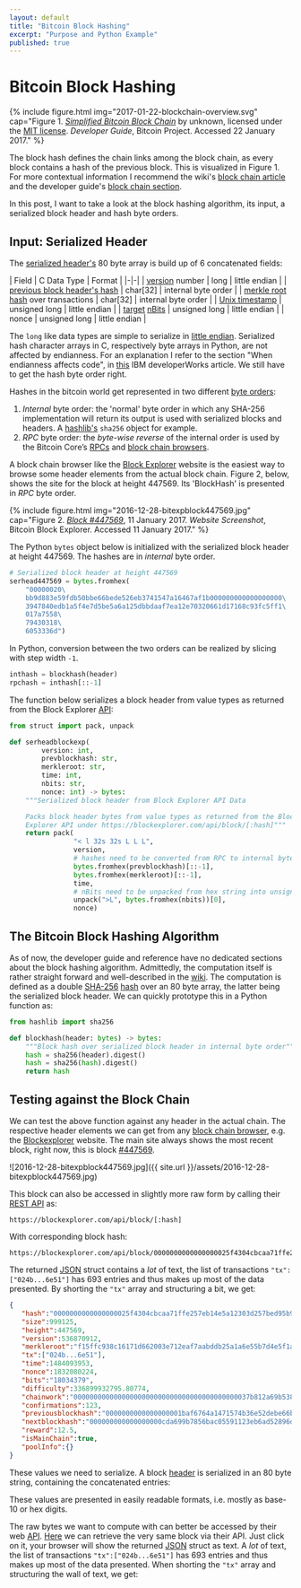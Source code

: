 ```yaml
---
layout: default
title: "Bitcoin Block Hashing"
excerpt: "Purpose and Python Example"
published: true
---
```


# Bitcoin Block Hashing

{% include figure.html img="2017-01-22-blockchain-overview.svg"
    cap="Figure 1. [_Simplified Bitcoin Block Chain_](https://bitcoin.org/en/developer-guide#block-chain) by unknown, licensed under the [MIT license](http://opensource.org/licenses/mit-license.php). _Developer Guide_, Bitcoin Project. Accessed 22 January 2017." %}

The block hash defines the chain links among the block chain, as every block contains a hash of the previous block. This is visualized in Figure 1. For more contextual information I recommend the wiki's [block chain article](https://en.bitcoin.it/wiki/Block_chain) and the developer guide's [block chain section](https://bitcoin.org/en/developer-guide#block-chain).

In this post, I want to take a look at the block hashing algorithm, its input, a serialized block header and hash byte orders.

## Input: Serialized Header

The [serialized header's](https://bitcoin.org/en/developer-reference#block-headers) 80 byte array is build up of 6 concatenated fields:

| Field | C Data Type | Format |
|-|-|
| [version](https://bitcoin.org/en/developer-reference#block-versions) number | long | little endian |
| [previous block header's hash](https://bitcoin.org/en/developer-reference#term-previous-block-header-hash) | char[32] | internal byte order |
| [merkle root hash](https://bitcoin.org/en/glossary/merkle-root) over transactions | char[32] | internal byte order |
| [Unix timestamp](https://en.wikipedia.org/wiki/Unix_time) | unsigned long |  little endian |
| [target](https://en.bitcoin.it/wiki/Target) [nBits](https://bitcoin.org/en/developer-reference#target-nbits) | unsigned long |  little endian |
| nonce | unsigned long |  little endian |

The `long` like data types are simple to serialize in [little endian](https://en.wikipedia.org/wiki/Endianness#Little-endian). Serialized hash character arrays in C, respectively byte arrays in Python, are not affected by endianness. For an explanation I refer to the section "When endianness affects code", in [this](https://www.ibm.com/developerworks/aix/library/au-endianc/) IBM developerWorks article. We still have to get the hash byte order right.

Hashes in the bitcoin world get represented in two different [byte orders](https://bitcoin.org/en/developer-reference#hash-byte-order):

1. _Internal_ byte order: the 'normal' byte order in which any SHA-256 implementation will return its output is used with serialized blocks and headers. A [hashlib's](https://docs.python.org/3/library/hashlib.html) `sha256` object for example.
2. _RPC_ byte order: the _byte-wise reverse_ of the internal order is used by the Bitcoin Core’s [RPCs](https://bitcoin.org/en/developer-reference#remote-procedure-calls-rpcs) and [block chain browsers](https://en.bitcoin.it/wiki/Block_chain_browser).

A block chain browser like the [Block Explorer](https://blockexplorer.com) website is the easiest way to browse some header elements from the actual block chain. Figure 2, below, shows the site for the block at height 447569. Its 'BlockHash' is presented in _RPC_ byte order.

{% include figure.html img="2016-12-28-bitexpblock447569.jpg"
    cap="Figure 2. [_Block #447569_](https://blockexplorer.com/block/0000000000000000025f4304cbcaa71ffe257eb14e5a12303d257bed95b9c6ac), 11 January 2017. _Website Screenshot_, Bitcoin Block Explorer. Accessed 11 January 2017." %}

The Python `bytes` object below is initialized with the serialized block header at height 447569. The hashes are in _internal_ byte order.

```py
# Serialized block header at height 447569
serhead447569 = bytes.fromhex(
    "00000020\
    bb9d883e59fdb50bbe66bede526eb3741547a16467af1b000000000000000000\
    3947840edb1a5f4e7d5be5a6a125dbbdaaf7ea12e70320661d17168c93fc5ff1\
    017a7558\
    79430318\
    6053336d")
```

In Python, conversion between the two orders can be realized by slicing with step width `-1`.

```python
inthash = blockhash(header)
rpchash = inthash[::-1]
```



The function below serializes a block header from value types as returned from the Block Explorer [API](https://blockexplorer.com/api-ref):

```python
from struct import pack, unpack

def serheadblockexp(
        version: int,
        prevblockhash: str,
        merkleroot: str,
        time: int,
        nbits: str,
        nonce: int) -> bytes:
    """Serialized block header from Block Explorer API Data

    Packs block header bytes from value types as returned from the Block
    Explorer API under https://blockexplorer.com/api/block/[:hash]"""
    return pack(
                "< l 32s 32s L L L",
                version,
                # hashes need to be converted from RPC to internal byte order
                bytes.fromhex(prevblockhash)[::-1],
                bytes.fromhex(merkleroot)[::-1],
                time,
                # nBits need to be unpacked from hex string into unsigned long
                unpack(">L", bytes.fromhex(nbits))[0],
                nonce)
```

## The Bitcoin Block Hashing Algorithm

As of now, the developer guide and reference have no dedicated sections about the block hashing algorithm. Admittedly, the computation itself is rather straight forward and well-described in the [wiki](https://en.bitcoin.it/wiki/Block_hashing_algorithm). The computation is defined as a double [SHA-256](https://en.wikipedia.org/wiki/SHA-2) [hash](https://dx.doi.org/10.6028/NIST.FIPS.180-4) over an 80 byte array, the latter being the serialized block header. We can quickly prototype this in a Python function as:

```python
from hashlib import sha256

def blockhash(header: bytes) -> bytes:
    """Block hash over serialized block header in internal byte order"""
    hash = sha256(header).digest()
    hash = sha256(hash).digest()
    return hash
```





## Testing against the Block Chain

We can test the above function against any header in the actual chain. The respective header elements we can get from any [block chain browser](https://en.bitcoin.it/wiki/Block_chain_browser), e.g. the [Blockexplorer](https://blockexplorer.com) website. The main site always shows the most recent block, right now, this is block [#447569](https://blockexplorer.com/block/0000000000000000025f4304cbcaa71ffe257eb14e5a12303d257bed95b9c6ac).

![2016-12-28-bitexpblock447569.jpg]({{ site.url }}/assets/2016-12-28-bitexpblock447569.jpg)

This block can also be accessed in slightly more raw form by calling their [REST API](https://blockexplorer.com/api-ref) as:

```url
https://blockexplorer.com/api/block/[:hash]
```

With corresponding block hash:

```url
https://blockexplorer.com/api/block/0000000000000000025f4304cbcaa71ffe257eb14e5a12303d257bed95b9c6acj
```

The returned [JSON](https://en.wikipedia.org/wiki/JSON) struct contains a _lot_ of text, the list of transactions `"tx":["024b...6e51"]` has 693 entries and thus makes up most of the data presented. By shorting the `"tx"` array and structuring a bit, we get:

```json
{
   "hash":"0000000000000000025f4304cbcaa71ffe257eb14e5a12303d257bed95b9c6ac",
   "size":999125,
   "height":447569,
   "version":536870912,
   "merkleroot":"f15ffc938c16171d662003e712eaf7aabddb25a1a6e55b7d4e5f1adb0e844739",
   "tx":["024b...6e51"],
   "time":1484093953,
   "nonce":1832080224,
   "bits":"18034379",
   "difficulty":336899932795.80774,
   "chainwork":"00000000000000000000000000000000000000000037b812a69b538795d4f2e6",
   "confirmations":123,
   "previousblockhash":"0000000000000000001baf6764a1471574b36e52debe66be0bb5fd593e889dbb",
   "nextblockhash":"000000000000000000cda699b7856bac05591123eb6ad52896d50c5a22077128",
   "reward":12.5,
   "isMainChain":true,
   "poolInfo":{}
}
```

These values we need to serialize. A block [header](https://bitcoin.org/en/developer-reference#block-headers) is serialized in an 80 byte string, containing the concatenated entries:



These values are presented in easily readable formats, i.e. mostly as base-10 or hex digits.

The raw bytes we want to compute with can better be accessed by their web [API](https://blockexplorer.com/api-ref). [Here](https://blockexplorer.com/api/block/00000000000000001e8d6829a8a21adc5d38d0a473b144b6765798e61f98bd1d) we can retrieve the very same block via their API. Just click on it, your browser will show the returned [JSON](https://en.wikipedia.org/wiki/JSON) struct as text. A _lot_ of text, the list of transactions `"tx":["024b...6e51"]` has 693 entries and thus makes up most of the data presented. When shorting the `"tx"` array and structuring the wall of text, we get:
